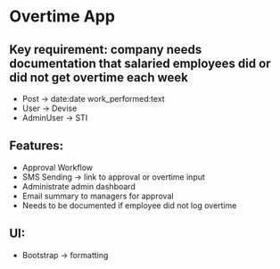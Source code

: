 # Overtime App

## Key requirement: company needs documentation that salaried employees did or did not get overtime each week
- Post -> date:date work_performed:text
- User -> Devise
- AdminUser -> STI

## Features:
- Approval Workflow
- SMS Sending -> link to approval or overtime input
- Administrate admin dashboard
- Email summary to managers for approval
- Needs to be documented if employee did not log overtime

## UI:
- Bootstrap -> formatting 